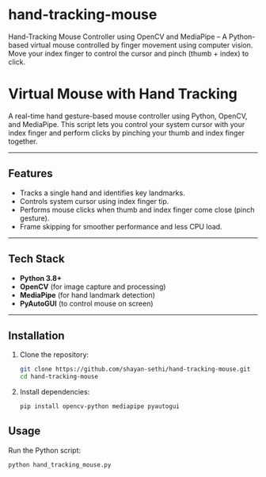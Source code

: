 # hand-tracking-mouse
Hand-Tracking Mouse Controller using OpenCV and MediaPipe – A Python-based virtual mouse controlled by finger movement using computer vision. Move your index finger to control the cursor and pinch (thumb + index) to click.

# Virtual Mouse with Hand Tracking

A real-time hand gesture-based mouse controller using Python, OpenCV, and MediaPipe. This script lets you control your system cursor with your index finger and perform clicks by pinching your thumb and index finger together.

---

## Features

- Tracks a single hand and identifies key landmarks.
- Controls system cursor using index finger tip.
- Performs mouse clicks when thumb and index finger come close (pinch gesture).
- Frame skipping for smoother performance and less CPU load.

---

## Tech Stack

- **Python 3.8+**
- **OpenCV** (for image capture and processing)
- **MediaPipe** (for hand landmark detection)
- **PyAutoGUI** (to control mouse on screen)

---

##  Installation

1. Clone the repository:
   ```bash
   git clone https://github.com/shayan-sethi/hand-tracking-mouse.git
   cd hand-tracking-mouse
2. Install dependencies:
   ```bash
   pip install opencv-python mediapipe pyautogui
## Usage

Run the Python script:
```bash
python hand_tracking_mouse.py
